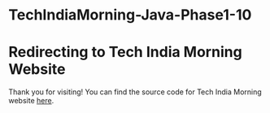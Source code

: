 # TechIndiaMorning-Java-Phase1-10
# Redirecting to Tech India Morning Website

Thank you for visiting! You can find the source code for Tech India Morning website [here](https://www.techindiamorning.online/search/label/Java?m=1).
   
<!-- Optional: You can provide additional information or a message here -->
